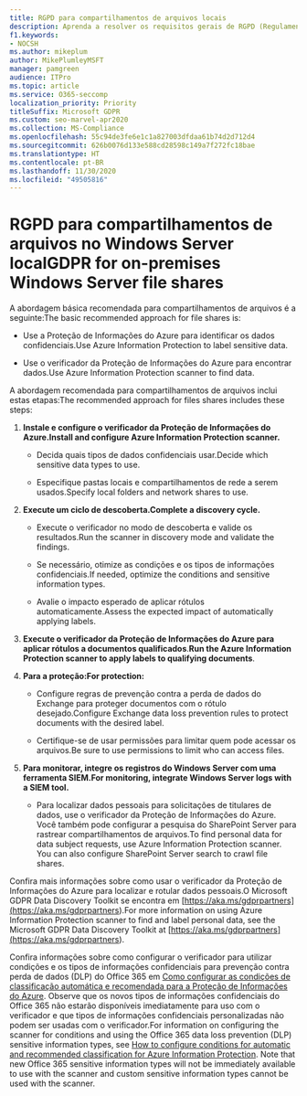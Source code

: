 ```yaml
---
title: RGPD para compartilhamentos de arquivos locais
description: Aprenda a resolver os requisitos gerais de RGPD (Regulamentações Gerais de Proteção de Dados) em compartilhamentos de arquivos locais do Windows Server.
f1.keywords:
- NOCSH
ms.author: mikeplum
author: MikePlumleyMSFT
manager: pamgreen
audience: ITPro
ms.topic: article
ms.service: O365-seccomp
localization_priority: Priority
titleSuffix: Microsoft GDPR
ms.custom: seo-marvel-apr2020
ms.collection: MS-Compliance
ms.openlocfilehash: 55c94de3fe6e1c1a827003dfdaa61b74d2d712d4
ms.sourcegitcommit: 626b0076d133e588cd28598c149a7f272fc18bae
ms.translationtype: HT
ms.contentlocale: pt-BR
ms.lasthandoff: 11/30/2020
ms.locfileid: "49505816"
---
```

# <a name="gdpr-for-on-premises-windows-server-file-shares"></a><span data-ttu-id="97cbd-103">RGPD para compartilhamentos de arquivos no Windows Server local</span><span class="sxs-lookup"><span data-stu-id="97cbd-103">GDPR for on-premises Windows Server file shares</span></span>

<span data-ttu-id="97cbd-104">A abordagem básica recomendada para compartilhamentos de arquivos é a seguinte:</span><span class="sxs-lookup"><span data-stu-id="97cbd-104">The basic recommended approach for file shares is:</span></span>

-   <span data-ttu-id="97cbd-105">Use a Proteção de Informações do Azure para identificar os dados confidenciais.</span><span class="sxs-lookup"><span data-stu-id="97cbd-105">Use Azure Information Protection to label sensitive data.</span></span>

-   <span data-ttu-id="97cbd-106">Use o verificador da Proteção de Informações do Azure para encontrar dados.</span><span class="sxs-lookup"><span data-stu-id="97cbd-106">Use Azure Information Protection scanner to find data.</span></span>

<span data-ttu-id="97cbd-107">A abordagem recomendada para compartilhamentos de arquivos inclui estas etapas:</span><span class="sxs-lookup"><span data-stu-id="97cbd-107">The recommended approach for files shares includes these steps:</span></span>

1.  <span data-ttu-id="97cbd-108">**Instale e configure o verificador da Proteção de Informações do Azure.**</span><span class="sxs-lookup"><span data-stu-id="97cbd-108">**Install and configure Azure Information Protection scanner.**</span></span>

    -   <span data-ttu-id="97cbd-109">Decida quais tipos de dados confidenciais usar.</span><span class="sxs-lookup"><span data-stu-id="97cbd-109">Decide which sensitive data types to use.</span></span>

    -   <span data-ttu-id="97cbd-110">Especifique pastas locais e compartilhamentos de rede a serem usados.</span><span class="sxs-lookup"><span data-stu-id="97cbd-110">Specify local folders and network shares to use.</span></span>

2.  <span data-ttu-id="97cbd-111">**Execute um ciclo de descoberta.**</span><span class="sxs-lookup"><span data-stu-id="97cbd-111">**Complete a discovery cycle.**</span></span>

    -   <span data-ttu-id="97cbd-112">Execute o verificador no modo de descoberta e valide os resultados.</span><span class="sxs-lookup"><span data-stu-id="97cbd-112">Run the scanner in discovery mode and validate the findings.</span></span>

    -   <span data-ttu-id="97cbd-113">Se necessário, otimize as condições e os tipos de informações confidenciais.</span><span class="sxs-lookup"><span data-stu-id="97cbd-113">If needed, optimize the conditions and sensitive information types.</span></span>

    -   <span data-ttu-id="97cbd-114">Avalie o impacto esperado de aplicar rótulos automaticamente.</span><span class="sxs-lookup"><span data-stu-id="97cbd-114">Assess the expected impact of automatically applying labels.</span></span>

3.  <span data-ttu-id="97cbd-115">**Execute o verificador da Proteção de Informações do Azure para aplicar rótulos a documentos qualificados**.</span><span class="sxs-lookup"><span data-stu-id="97cbd-115">**Run the Azure Information Protection scanner to apply labels to qualifying documents**.</span></span>

4.  <span data-ttu-id="97cbd-116">**Para a proteção:**</span><span class="sxs-lookup"><span data-stu-id="97cbd-116">**For protection:**</span></span>

    -   <span data-ttu-id="97cbd-117">Configure regras de prevenção contra a perda de dados do Exchange para proteger documentos com o rótulo desejado.</span><span class="sxs-lookup"><span data-stu-id="97cbd-117">Configure Exchange data loss prevention rules to protect documents with the desired label.</span></span>

    -   <span data-ttu-id="97cbd-118">Certifique-se de usar permissões para limitar quem pode acessar os arquivos.</span><span class="sxs-lookup"><span data-stu-id="97cbd-118">Be sure to use permissions to limit who can access files.</span></span>

5.  <span data-ttu-id="97cbd-119">**Para monitorar, integre os registros do Windows Server com uma ferramenta SIEM.**</span><span class="sxs-lookup"><span data-stu-id="97cbd-119">**For monitoring, integrate Windows Server logs with a SIEM tool.**</span></span>

    -   <span data-ttu-id="97cbd-p101">Para localizar dados pessoais para solicitações de titulares de dados, use o verificador da Proteção de Informações do Azure. Você também pode configurar a pesquisa do SharePoint Server para rastrear compartilhamentos de arquivos.</span><span class="sxs-lookup"><span data-stu-id="97cbd-p101">To find personal data for data subject requests, use Azure Information Protection scanner. You can also configure SharePoint Server search to crawl file shares.</span></span>

<span data-ttu-id="97cbd-122">Confira mais informações sobre como usar o verificador da Proteção de Informações do Azure para localizar e rotular dados pessoais.O Microsoft GDPR Data Discovery Toolkit se encontra em [https://aka.ms/gdprpartners](<https://aka.ms/gdprpartners>).</span><span class="sxs-lookup"><span data-stu-id="97cbd-122">For more information on using Azure Information Protection scanner to find and label personal data, see the Microsoft GDPR Data Discovery Toolkit at [https://aka.ms/gdprpartners](<https://aka.ms/gdprpartners>).</span></span>

<span data-ttu-id="97cbd-p102">Confira informações sobre como configurar o verificador para utilizar condições e os tipos de informações confidenciais para prevenção contra perda de dados (DLP) do Office 365 em [Como configurar as condições de classificação automática e recomendada para a Proteção de Informações do Azure](https://docs.microsoft.com/information-protection/deploy-use/configure-policy-classification). Observe que os novos tipos de informações confidenciais do Office 365 não estarão disponíveis imediatamente para uso com o verificador e que tipos de informações confidenciais personalizadas não podem ser usadas com o verificador.</span><span class="sxs-lookup"><span data-stu-id="97cbd-p102">For information on configuring the scanner for conditions and using the Office 365 data loss prevention (DLP) sensitive information types, see [How to configure conditions for automatic and recommended classification for Azure Information Protection](https://docs.microsoft.com/information-protection/deploy-use/configure-policy-classification). Note that new Office 365 sensitive information types will not be immediately available to use with the scanner and custom sensitive information types cannot be used with the scanner.</span></span>
